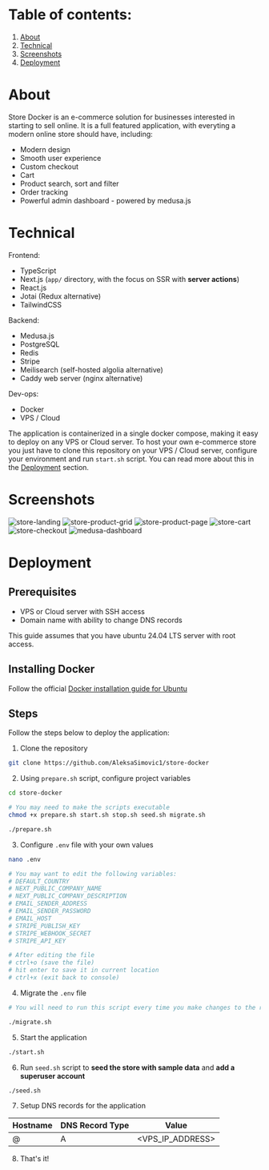 # Table of contents:

1. [About](#About)
2. [Technical](#Technical)
3. [Screenshots](#Screenshots)
4. [Deployment](#Deployment)

# About

Store Docker is an e-commerce solution for businesses interested in starting to sell online.
It is a full featured application, with everyting a modern online store should have, including:


- Modern design
- Smooth user experience
- Custom checkout
- Cart
- Product search, sort and filter
- Order tracking
- Powerful admin dashboard - powered by medusa.js

# Technical

Frontend:

- TypeScript
- Next.js (`app/` directory, with the focus on SSR with **server actions**)
- React.js
- Jotai (Redux alternative)
- TailwindCSS

Backend:

- Medusa.js
- PostgreSQL
- Redis
- Stripe
- Meilisearch (self-hosted algolia alternative)
- Caddy web server (nginx alternative)

Dev-ops:
- Docker
- VPS / Cloud

The application is containerized in a single docker compose, making it easy to deploy on any VPS or Cloud server.
To host your own e-commerce store you just have to clone this repository on your VPS / Cloud server, configure your environment and run `start.sh` script.
You can read more about this in the [Deployment](#Deployment) section.

# Screenshots

![store-landing](https://github.com/user-attachments/assets/1e02520f-4368-4d8e-aeaa-d0f8f45118e6)
![store-product-grid](https://github.com/user-attachments/assets/1da8afd2-b0c9-47f8-b7c6-55cc47b1269e)
![store-product-page](https://github.com/user-attachments/assets/7d7cf30c-75ac-40e4-8455-24c2a4730250)
![store-cart](https://github.com/user-attachments/assets/0bce5862-d1ee-4be2-bd33-f7c1e8316d52)
![store-checkout](https://github.com/user-attachments/assets/0991302d-32ae-4536-aa14-73797f9db88e)
![medusa-dashboard](https://github.com/user-attachments/assets/1b0cb880-d0c8-4e2c-bf3d-60e4b739f751)

# Deployment

## Prerequisites

- VPS or Cloud server with SSH access
- Domain name with ability to change DNS records

This guide assumes that you have ubuntu 24.04 LTS server with root access.

## Installing Docker

Follow the official [Docker installation guide for Ubuntu](https://docs.docker.com/engine/install/ubuntu/)

## Steps

Follow the steps below to deploy the application:

1. Clone the repository

```bash
git clone https://github.com/AleksaSimovic1/store-docker
```

2. Using `prepare.sh` script, configure project variables

```bash
cd store-docker

# You may need to make the scripts executable
chmod +x prepare.sh start.sh stop.sh seed.sh migrate.sh

./prepare.sh
```

3. Configure `.env` file with your own values

```bash
nano .env

# You may want to edit the following variables:
# DEFAULT_COUNTRY
# NEXT_PUBLIC_COMPANY_NAME
# NEXT_PUBLIC_COMPANY_DESCRIPTION
# EMAIL_SENDER_ADDRESS
# EMAIL_SENDER_PASSWORD
# EMAIL_HOST
# STRIPE_PUBLISH_KEY
# STRIPE_WEBHOOK_SECRET
# STRIPE_API_KEY

# After editing the file
# ctrl+o (save the file)
# hit enter to save it in current location
# ctrl+x (exit back to console)
```

4. Migrate the `.env` file

```bash
# You will need to run this script every time you make changes to the root .env file

./migrate.sh
```

5. Start the application

```bash
./start.sh
```

6. Run `seed.sh` script to **seed the store with sample data** and **add a superuser account**

```bash
./seed.sh
```

7. Setup DNS records for the application

| Hostname | DNS Record Type | Value            |
| -------- | --------------- | ---------------- |
| @        | A               | <VPS_IP_ADDRESS> |

8. That's it!
